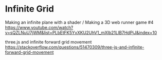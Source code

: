 # Infinite Grid

Making an infinite plane with a shader / Making a 3D web runner game #4
https://www.youtube.com/watch?v=sQZLNuU7jWM&list=PLbEtFK5YvXKU2UhV1_mXlb21LlB7HdPjJ&index=10

three.js and infinite forward grid movement
https://stackoverflow.com/questions/51470309/three-js-and-infinite-forward-grid-movement
